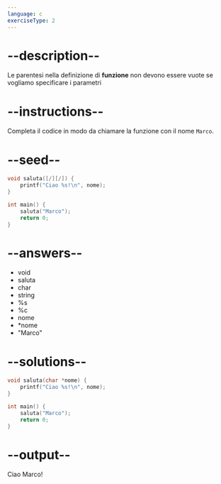 ```yaml
---
language: c
exerciseType: 2
---
```


# --description--

Le parentesi nella definizione di __funzione__ non devono essere vuote se vogliamo specificare i parametri

# --instructions--

Completa il codice in modo da chiamare la funzione con il nome `Marco`.

# --seed--

```c
void saluta([/][/]) {
    printf("Ciao %s!\n", nome);
}

int main() {
    saluta("Marco");
    return 0;
}
```

# --answers--

- void 
- saluta
- char 
- string 
- %s
- %c
- nome
- *nome
- "Marco"

# --solutions--

```c
void saluta(char *nome) {
    printf("Ciao %s!\n", nome);
}

int main() {
    saluta("Marco");
    return 0;
}
```

# --output--

Ciao Marco!
